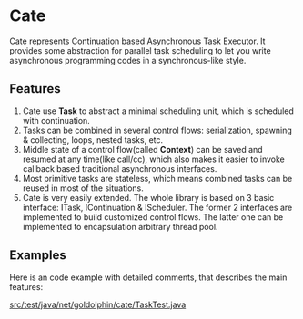 # Cate
Cate represents Continuation based Asynchronous Task Executor.
It provides some abstraction for parallel task scheduling to let you write asynchronous programming codes in
a synchronous-like style.

## Features
1. Cate use **Task** to abstract a minimal scheduling unit, which is scheduled with continuation.
2. Tasks can be combined in several control flows: serialization, spawning & collecting, loops, nested tasks, etc.
3. Middle state of a control flow(called **Context**) can be saved and resumed at any time(like call/cc),
   which also makes it easier to invoke callback based traditional asynchronous interfaces. 
4. Most primitive tasks are stateless, which means combined tasks can be reused in most of the situations.
5. Cate is very easily extended. The whole library is based on 3 basic interface: ITask, IContinuation & IScheduler.
   The former 2 interfaces are implemented to build customized control flows. The latter one can be implemented to
   encapsulation arbitrary thread pool.

## Examples
Here is an code example with detailed comments, that describes the main features:

[src/test/java/net/goldolphin/cate/TaskTest.java](src/test/java/net/goldolphin/cate/TaskTest.java)
